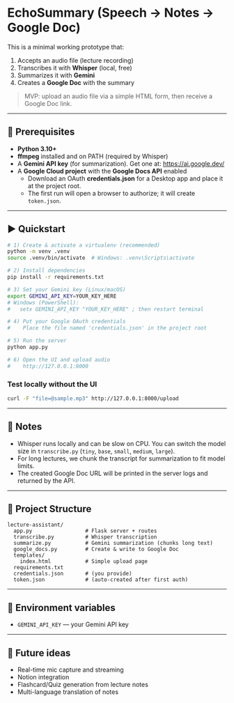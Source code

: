
# EchoSummary (Speech → Notes → Google Doc)

This is a minimal working prototype that:
1) Accepts an audio file (lecture recording)
2) Transcribes it with **Whisper** (local, free)
3) Summarizes it with **Gemini**
4) Creates a **Google Doc** with the summary

> MVP: upload an audio file via a simple HTML form, then receive a Google Doc link.

---

## 🔧 Prerequisites

- **Python 3.10+**
- **ffmpeg** installed and on PATH (required by Whisper)
- A **Gemini API key** (for summarization). Get one at: https://ai.google.dev/
- A **Google Cloud project** with the **Google Docs API** enabled
  - Download an OAuth **credentials.json** for a Desktop app and place it at the project root.
  - The first run will open a browser to authorize; it will create `token.json`.

---

## ▶️ Quickstart

```bash
# 1) Create & activate a virtualenv (recommended)
python -m venv .venv
source .venv/bin/activate  # Windows: .venv\Scripts\activate

# 2) Install dependencies
pip install -r requirements.txt

# 3) Set your Gemini key (Linux/macOS)
export GEMINI_API_KEY=YOUR_KEY_HERE
# Windows (PowerShell): 
#   setx GEMINI_API_KEY "YOUR_KEY_HERE" ; then restart terminal

# 4) Put your Google OAuth credentials
#    Place the file named 'credentials.json' in the project root

# 5) Run the server
python app.py

# 6) Open the UI and upload audio
#    http://127.0.0.1:8000
```

### Test locally without the UI
```bash
curl -F "file=@sample.mp3" http://127.0.0.1:8000/upload
```

---

## 🧠 Notes

- Whisper runs locally and can be slow on CPU. You can switch the model size in `transcribe.py` (`tiny`, `base`, `small`, `medium`, `large`). 
- For long lectures, we chunk the transcript for summarization to fit model limits.
- The created Google Doc URL will be printed in the server logs and returned by the API.

---

## 📁 Project Structure

```
lecture-assistant/
  app.py                 # Flask server + routes
  transcribe.py          # Whisper transcription
  summarize.py           # Gemini summarization (chunks long text)
  google_docs.py         # Create & write to Google Doc
  templates/
    index.html           # Simple upload page
  requirements.txt
  credentials.json       # (you provide)
  token.json             # (auto-created after first auth)
```

---

## 🔐 Environment variables

- `GEMINI_API_KEY` — your Gemini API key

---

## 🚀 Future ideas

- Real-time mic capture and streaming
- Notion integration
- Flashcard/Quiz generation from lecture notes
- Multi-language translation of notes
